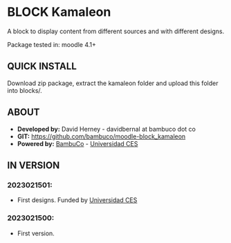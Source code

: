 # BLOCK Kamaleon

A block to display content from different sources and with different designs.

Package tested in: moodle 4.1+

## QUICK INSTALL
Download zip package, extract the kamaleon folder and upload this folder into blocks/.

## ABOUT
* **Developed by:** David Herney - davidbernal at bambuco dot co
* **GIT:** https://github.com/bambuco/moodle-block_kamaleon
* **Powered by:** [BambuCo](https://bambuco.co/) - [Universidad CES](https://www.ces.edu.co/)

## IN VERSION

### 2023021501:
* First designs. Funded by [Universidad CES](https://www.ces.edu.co/)

### 2023021500:
* First version.
